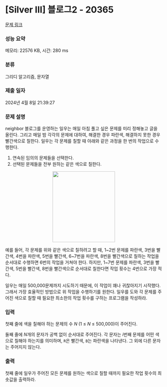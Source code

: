 # [Silver III] 블로그2 - 20365 

[문제 링크](https://www.acmicpc.net/problem/20365) 

### 성능 요약

메모리: 22576 KB, 시간: 280 ms

### 분류

그리디 알고리즘, 문자열

### 제출 일자

2024년 4월 8일 21:39:27

### 문제 설명

<p>neighbor 블로그를 운영하는 일우는 매일 아침 풀고 싶은 문제를 미리 정해놓고 글을 올린다. 그리고 매일 밤 각각의 문제에 대하여, 해결한 경우 파란색, 해결하지 못한 경우 빨간색으로 칠한다. 일우는 각 문제를 칠할 때 아래와 같은 과정을 한 번의 작업으로 수행한다.</p>

<ol>
	<li>연속된 임의의 문제들을 선택한다.</li>
	<li>선택된 문제들을 전부 원하는 같은 색으로 칠한다.</li>
</ol>

<p style="text-align: center;"><img alt="" src="https://upload.acmicpc.net/72fda166-5e2c-42b4-a9c1-e52993a5c45e/-/preview/" style="height: 227px; width: 200px;"></p>

<section id="description">
<p>예를 들어, 각 문제를 위와 같은 색으로 칠하려고 할 때, 1~2번 문제를 파란색, 3번을 빨간색, 4번을 파란색, 5번을 빨간색, 6~7번을 파란색, 8번을 빨간색으로 칠하는 작업을 순서대로 수행하면 6번의 작업을 거쳐야 한다. 하지만, 1~7번 문제를 파란색, 3번을 빨간색, 5번을 빨간색, 8번을 빨간색으로 순서대로 칠한다면 작업 횟수는 4번으로 가장 적다.</p>

<p>일우는 매일 500,000문제까지 시도하기 때문에, 이 작업이 꽤나 귀찮아지기 시작했다. 그래서 가장 효율적인 방법으로 위 작업을 수행하기를 원한다. 일우를 도와 각 문제를 주어진 색으로 칠할 때 필요한 최소한의 작업 횟수를 구하는 프로그램을 작성하라.</p>
</section>

### 입력 

 <p>첫째 줄에 색을 칠해야 하는 문제의 수 <em>N </em>(1 ≤ <em>N</em> ≤ 500,000)이 주어진다.</p>

<p>둘째 줄에 <em>N</em>개의 문자가 공백 없이 순서대로 주어진다. 각 문자는 <em>i</em>번째 문제를 어떤 색으로 칠해야 하는지를 의미하며, <code>R</code>은 빨간색, <code>B</code>는 파란색을 나타낸다. 그 외에 다른 문자는 주어지지 않는다.</p>

### 출력 

 <section id="output">
<p>첫째 줄에 일우가 주어진 모든 문제를 원하는 색으로 칠할 때까지 필요한 작업 횟수의 최솟값을 출력하라.</p>
</section>

